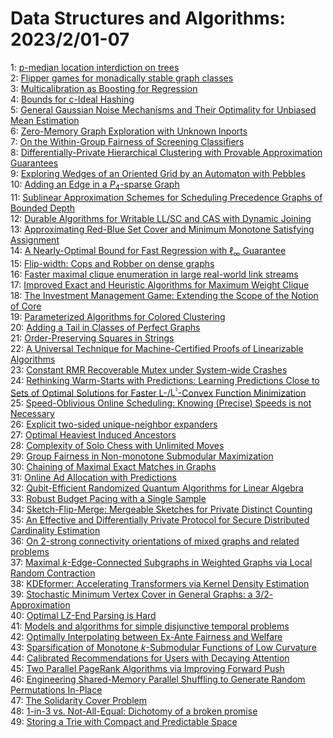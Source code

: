 # Data Structures and Algorithms: 2023/2/01-07  
1: [p-median location interdiction on trees](https://doi.org/10.48550/arXiv.2301.13723)  
2: [Flipper games for monadically stable graph classes](https://doi.org/10.48550/arXiv.2301.13735)  
3: [Multicalibration as Boosting for Regression](https://doi.org/10.48550/arXiv.2301.13767)  
4: [Bounds for c-Ideal Hashing](https://doi.org/10.48550/arXiv.2301.13832)  
5: [General Gaussian Noise Mechanisms and Their Optimality for Unbiased Mean  Estimation](https://doi.org/10.48550/arXiv.2301.13850)  
6: [Zero-Memory Graph Exploration with Unknown Inports](https://doi.org/10.48550/arXiv.2301.13860)  
7: [On the Within-Group Fairness of Screening Classifiers](https://doi.org/10.48550/arXiv.2302.00025)  
8: [Differentially-Private Hierarchical Clustering with Provable  Approximation Guarantees](https://doi.org/10.48550/arXiv.2302.00037)  
9: [Exploring Wedges of an Oriented Grid by an Automaton with Pebbles](https://doi.org/10.48550/arXiv.2302.00052)  
10: [Adding an Edge in a $P_4$-sparse Graph](https://doi.org/10.48550/arXiv.2302.00112)  
11: [Sublinear Approximation Schemes for Scheduling Precedence Graphs of  Bounded Depth](https://doi.org/10.48550/arXiv.2302.00133)  
12: [Durable Algorithms for Writable LL/SC and CAS with Dynamic Joining](https://doi.org/10.48550/arXiv.2302.00135)  
13: [Approximating Red-Blue Set Cover and Minimum Monotone Satisfying  Assignment](https://doi.org/10.48550/arXiv.2302.00213)  
14: [A Nearly-Optimal Bound for Fast Regression with $\ell_\infty$ Guarantee](https://doi.org/10.48550/arXiv.2302.00248)  
15: [Flip-width: Cops and Robber on dense graphs](https://doi.org/10.48550/arXiv.2302.00352)  
16: [Faster maximal clique enumeration in large real-world link streams](https://doi.org/10.48550/arXiv.2302.00360)  
17: [Improved Exact and Heuristic Algorithms for Maximum Weight Clique](https://doi.org/10.48550/arXiv.2302.00458)  
18: [The Investment Management Game: Extending the Scope of the Notion of  Core](https://doi.org/10.48550/arXiv.2302.00608)  
19: [Parameterized Algorithms for Colored Clustering](https://doi.org/10.48550/arXiv.2302.00630)  
20: [Adding a Tail in Classes of Perfect Graphs](https://doi.org/10.48550/arXiv.2302.00657)  
21: [Order-Preserving Squares in Strings](https://doi.org/10.48550/arXiv.2302.00724)  
22: [A Universal Technique for Machine-Certified Proofs of Linearizable  Algorithms](https://doi.org/10.48550/arXiv.2302.00737)  
23: [Constant RMR Recoverable Mutex under System-wide Crashes](https://doi.org/10.48550/arXiv.2302.00748)  
24: [Rethinking Warm-Starts with Predictions: Learning Predictions Close to  Sets of Optimal Solutions for Faster $\text{L}$-/$\text{L}^\natural$-Convex  Function Minimization](https://doi.org/10.48550/arXiv.2302.00928)  
25: [Speed-Oblivious Online Scheduling: Knowing (Precise) Speeds is not  Necessary](https://doi.org/10.48550/arXiv.2302.00985)  
26: [Explicit two-sided unique-neighbor expanders](https://doi.org/10.48550/arXiv.2302.01212)  
27: [Optimal Heaviest Induced Ancestors](https://doi.org/10.48550/arXiv.2302.01373)  
28: [Complexity of Solo Chess with Unlimited Moves](https://doi.org/10.48550/arXiv.2302.01405)  
29: [Group Fairness in Non-monotone Submodular Maximization](https://doi.org/10.48550/arXiv.2302.01546)  
30: [Chaining of Maximal Exact Matches in Graphs](https://doi.org/10.48550/arXiv.2302.01748)  
31: [Online Ad Allocation with Predictions](https://doi.org/10.48550/arXiv.2302.01827)  
32: [Qubit-Efficient Randomized Quantum Algorithms for Linear Algebra](https://doi.org/10.48550/arXiv.2302.01873)  
33: [Robust Budget Pacing with a Single Sample](https://doi.org/10.48550/arXiv.2302.02006)  
34: [Sketch-Flip-Merge: Mergeable Sketches for Private Distinct Counting](https://doi.org/10.48550/arXiv.2302.02056)  
35: [An Effective and Differentially Private Protocol for Secure Distributed  Cardinality Estimation](https://doi.org/10.48550/arXiv.2302.02158)  
36: [On 2-strong connectivity orientations of mixed graphs and related  problems](https://doi.org/10.48550/arXiv.2302.02215)  
37: [Maximal $k$-Edge-Connected Subgraphs in Weighted Graphs via Local Random  Contraction](https://doi.org/10.48550/arXiv.2302.02290)  
38: [KDEformer: Accelerating Transformers via Kernel Density Estimation](https://doi.org/10.48550/arXiv.2302.02451)  
39: [Stochastic Minimum Vertex Cover in General Graphs: a $3/2$-Approximation](https://doi.org/10.48550/arXiv.2302.02567)  
40: [Optimal LZ-End Parsing is Hard](https://doi.org/10.48550/arXiv.2302.02586)  
41: [Models and algorithms for simple disjunctive temporal problems](https://doi.org/10.48550/arXiv.2302.02644)  
42: [Optimally Interpolating between Ex-Ante Fairness and Welfare](https://doi.org/10.48550/arXiv.2302.03071)  
43: [Sparsification of Monotone $k$-Submodular Functions of Low Curvature](https://doi.org/10.48550/arXiv.2302.03143)  
44: [Calibrated Recommendations for Users with Decaying Attention](https://doi.org/10.48550/arXiv.2302.03239)  
45: [Two Parallel PageRank Algorithms via Improving Forward Push](https://doi.org/10.48550/arXiv.2302.03245)  
46: [Engineering Shared-Memory Parallel Shuffling to Generate Random  Permutations In-Place](https://doi.org/10.48550/arXiv.2302.03317)  
47: [The Solidarity Cover Problem](https://doi.org/10.48550/arXiv.2302.03451)  
48: [1-in-3 vs. Not-All-Equal: Dichotomy of a broken promise](https://doi.org/10.48550/arXiv.2302.03456)  
49: [Storing a Trie with Compact and Predictable Space](https://doi.org/10.48550/arXiv.2302.03690)  